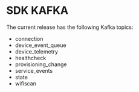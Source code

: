 # SDK KAFKA

The current release has the following Kafka topics:

* connection
* device\_event\_queue
* device\_telemetry
* healthcheck
* provisioning\_change
* service\_events
* state
* wifiscan
